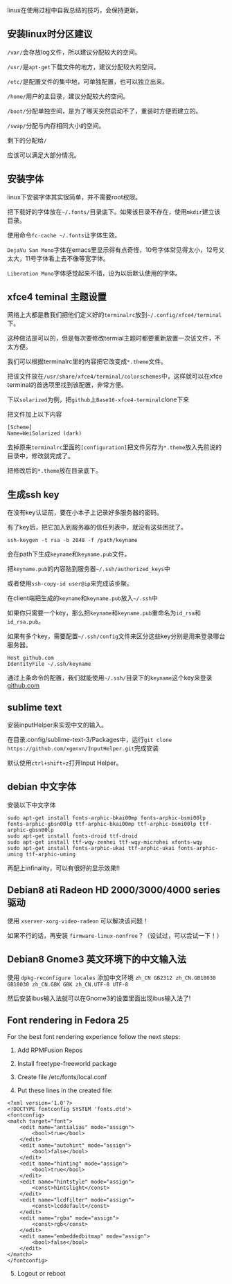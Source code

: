 linux在使用过程中自我总结的技巧，会保持更新。

## 安装linux时分区建议

`/var/`会存放log文件，所以建议分配较大的空间。

`/usr/`是`apt-get`下载文件的地方，建议分配较大的空间。

`/etc/`是配置文件的集中地，可单独配置，也可以独立出来。

`/home/`用户的主目录，建议分配较大的空间。

`/boot/`分配单独空间，是为了哪天突然启动不了，重装时方便而建立的。

`/swap/`分配与内存相同大小的空间。

剩下的分配给`/`

应该可以满足大部分情况。

## 安装字体

linux下安装字体其实很简单，并不需要root权限。

把下载好的字体放在`~/.fonts/`目录底下。如果该目录不存在，使用`mkdir`建立该目录。

使用命令`fc-cache ~/.fonts`让字体生效。

`DejaVu San Mono`字体在emacs里显示得有点奇怪，10号字体常见得太小，12号又太大，11号字体看上去不像等宽字体。

`Liberation Mono`字体感觉起来不错，设为以后默认使用的字体。

## xfce4 teminal 主题设置

网络上大都是教我们把他们定义好的`terminalrc`放到`~/.config/xfce4/terminal`下。

这种做法是可以的，但是每次要修改termial主题时都要重新放置一次该文件，不太方便。

我们可以根据terminalrc里的内容把它改变成`*.theme`文件。

把该文件放在`/usr/share/xfce4/terminal/colorschemes`中，这样就可以在xfce terminal的首选项里找到该配置，非常方便。

下以`solarized`为例，把`github`上`Base16-xfce4-terminal`clone下来

把文件加上以下内容

```
[Scheme]
Name=WeiSolarized (dark)
```

去掉原来`terminalrc`里面的`[configuration]`把文件另存为`*.theme`放入先前说的目录中，修改就完成了。

把修改后的`*.theme`放在目录底下。


## 生成ssh key

在没有key认证前，要在小本子上记录好多服务器的密码。

有了key后，把它加入到服务器的信任列表中，就没有这些困扰了。

```
ssh-keygen -t rsa -b 2048 -f /path/keyname
```

会在path下生成`keyname`和`keyname.pub`文件。

把`keyname.pub`的内容贴到服务器`~/.ssh/authorized_keys`中

或者使用`ssh-copy-id user@ip`来完成该步聚。

在client端把生成的`keyname`和`keyname.pub`放入`~/.ssh`中

如果你只需要一个key，那么把`keyname`和`keyname.pub`重命名为`id_rsa`和`id_rsa.pub`。

如果有多个key，需要配置`~/.ssh/config`文件来区分这些key分别是用来登录哪台服务器。

```
Host github.com
IdentityFile ~/.ssh/keyname
```

通过上条命令的配置，我们就能使用`~/.ssh/`目录下的`keyname`这个key来登录[github.com](https://github.com)

## sublime text

安装inputHelper来实现中文的输入。

在目录.config/sublime-text-3/Packages中，运行`git clone https://github.com/xgenvn/InputHelper.git`完成安装

默认使用`ctrl+shift+z`打开Input Helper。


## debian 中文字体

安装以下中文字体

```
sudo apt-get install fonts-arphic-bkai00mp fonts-arphic-bsmi00lp fonts-arphic-gbsn00lp ttf-arphic-bkai00mp ttf-arphic-bsmi00lp ttf-arphic-gbsn00lp
sudo apt-get install fonts-droid ttf-droid 
sudo apt-get install ttf-wqy-zenhei ttf-wqy-microhei xfonts-wqy
sudo apt-get install fonts-arphic-ukai ttf-arphic-ukai fonts-arphic-uming ttf-arphic-uming
```

再配上infinality，可以有很好的显示效果!!

## Debian8 ati Radeon HD 2000/3000/4000 series 驱动

使用 `xserver-xorg-video-radeon` 可以解决该问题！

如果不行的话，再安装 `firmware-linux-nonfree`？（设试过，可以尝试一下！）


## Debian8 Gnome3 英文环境下的中文输入法

使用 `dpkg-reconfigure locales` 添加中文环境 `zh_CN GB2312 zh_CN.GB18030 GB18030 zh_CN.GBK GBK zh_CN.UTF-8 UTF-8`

然后安装ibus输入法就可以在Gnome3的设置里面出现ibus输入法了!

## Font rendering in Fedora 25

For the best font rendering experience follow the next steps:

1. Add RPMFusion Repos

2. Install freetype-freeworld package

3. Create file /etc/fonts/local.conf

4. Put these lines in the created file: 

```
<?xml version='1.0'?>
<!DOCTYPE fontconfig SYSTEM 'fonts.dtd'>
<fontconfig>
<match target="font">
    <edit name="antialias" mode="assign">
        <bool>true</bool>
    </edit>
    <edit name="autohint" mode="assign">
        <bool>false</bool>
    </edit>
    <edit name="hinting" mode="assign">
        <bool>true</bool>
    </edit>
    <edit name="hintstyle" mode="assign">
        <const>hintslight</const>
    </edit>
    <edit name="lcdfilter" mode="assign">
        <const>lcddefault</const>
    </edit>
    <edit name="rgba" mode="assign">
        <const>rgb</const>
    </edit>
    <edit name="embeddedbitmap" mode="assign">
        <bool>false</bool>
    </edit>
</match>
</fontconfig>

```

5. Logout or reboot

